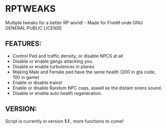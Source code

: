 # RPTWEAKS
Multiple tweaks for a better RP world! - Made for FiveM unde GNU GENERAL PUBLIC LICENSE

## FEATURES:

* Control Ped and traffic density, or disable NPCS at all
* Disable or enable gangs attacking you.
* Disable or enable turbulences in planes
* Making Male and Female ped have the same health (200 in gta code, 100 in game)
* Enable or disable trains!
* Enable or disable Random NPC cops, aswell as the distant sirens sound.
* Disable or enable auto health regeneration.

## VERSION:

Script is currently in version **1.1** , more functions to come!
